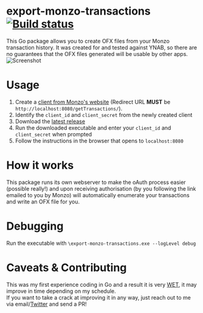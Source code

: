 # export-monzo-transactions [![Build status](https://ci.appveyor.com/api/projects/status/78r5jpxk7lacl28s/branch/master?svg=true)](https://ci.appveyor.com/project/Sam-Martin/export-mondo-transactions-c0aws/branch/master)

This Go package allows you to create OFX files from your Monzo transaction history. It was created for and tested against YNAB, so there are no guarantees that the OFX files generated will be usable by other apps.  
![Screenshot](https://cloud.githubusercontent.com/assets/803607/15273152/519c2698-1a88-11e6-9cf9-7e8314da1b3b.png)  

# Usage  

1. Create a [client from Monzo's website](https://developers.monzo.com/) (Redirect URL **MUST** be `http://localhost:8080/getTransactions/`).
2. Identify the `client_id` and `client_secret` from the newly created client
3. Download the [latest release](https://github.com/Sam-Martin/export-mondo-transactions/releases/latest)
4. Run the downloaded executable and enter your `client_id` and `client_secret` when prompted
5. Follow the instructions in the browser that opens to `localhost:8080`

# How it works
This package runs its own webserver to make the oAuth process easier (possible really!) and upon receiving authorisation (by you following the link emailed to you by Monzo) will automatically enumerate your transactions and write an OFX file for you.

# Debugging
Run the executable with `\export-monzo-transactions.exe --logLevel debug`

# Caveats & Contributing
This was my first experience coding in Go and a result it is very [WET](https://en.wikipedia.org/wiki/Don%27t_repeat_yourself), it may improve in time depending on my schedule.  
If you want to take a crack at improving it in any way, just reach out to me via email/[Twitter](https://twitter.com/samjackmartin) and send a PR!
